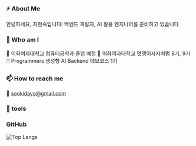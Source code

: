 ### ⚡ About Me 
안녕하세요, 지현숙입니다!
백엔드 개발자, AI 활용 엔지니어를 준비하고 있습니다

### 🏃 Who am I
🔭 이화여자대학교 컴퓨터공학과 졸업 예정
🦁 이화여자대학교 멋쟁이사자처럼 8기, 9기
🖱️ Programmers 생성형 AI Backend 데브코스 1기

### 📫 How to reach me 
📧 sookidayo@gmail.com

### 🏃 tools

### GitHub
![Top Langs](https://github-readme-stats.vercel.app/api/top-langs/?username=s0ooo0k&layout=compact)
